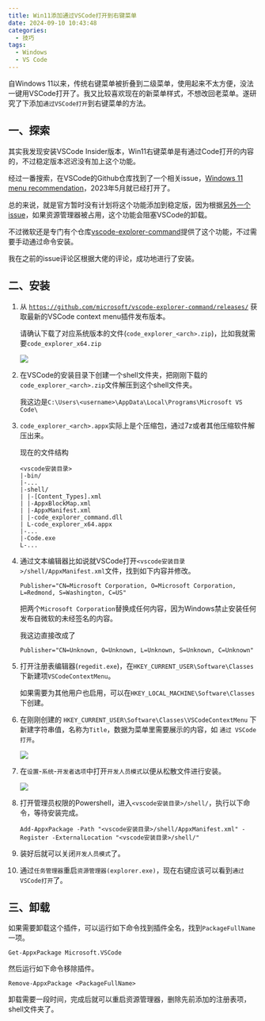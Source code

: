 ```yaml
---
title: Win11添加通过VSCode打开到右键菜单
date: 2024-09-10 10:43:48
categories:
  - 技巧
tags:
  - Windows
  - VS Code
---
```


自Windows 11以来，传统右键菜单被折叠到二级菜单，使用起来不太方便，没法一键用VSCode打开了。我又比较喜欢现在的新菜单样式，不想改回老菜单。遂研究了下添加`通过VSCode打开`到右键菜单的方法。

<!--more-->

## 一、探索

其实我发现安装VSCode Insider版本，Win11右键菜单是有通过Code打开的内容的，不过稳定版本迟迟没有加上这个功能。

经过一番搜索，在VSCode的Github仓库找到了一个相关issue，[Windows 11 menu recommendation](https://github.com/microsoft/vscode/issues/183297)，2023年5月就已经打开了。

总的来说，就是官方暂时没有计划将这个功能添加到稳定版，因为根据[另外一个issue](https://github.com/microsoft/vscode/issues/164689)，如果资源管理器被占用，这个功能会阻塞VSCode的卸载。

不过微软还是专门有个仓库[vscode-explorer-command](https://github.com/microsoft/vscode-explorer-command)提供了这个功能，不过需要手动通过命令安装。

我在之前的issue评论区根据大佬的评论，成功地进行了安装。

## 二、安装

1. 从 [`https://github.com/microsoft/vscode-explorer-command/releases/`](https://github.com/microsoft/vscode-explorer-command/releases/) 获取最新的VSCode context menu插件发布版本。

   请确认下载了对应系统版本的文件(`code_explorer_<arch>.zip`)，比如我就需要`code_explorer_x64.zip`

   ![](https://img.iszy.xyz/1726803912716.png)

2. 在VSCode的安装目录下创建一个shell文件夹，把刚刚下载的`code_explorer_<arch>.zip`文件解压到这个shell文件夹。

   我这边是`C:\Users\<username>\AppData\Local\Programs\Microsoft VS Code\`

3. `code_explorer_<arch>.appx`实际上是个压缩包，通过7z或者其他压缩软件解压出来。

   现在的文件结构

   ```
   <vscode安装目录>
   |-bin/
   |-...
   |-shell/
   | |-[Content_Types].xml
   | |-AppxBlockMap.xml
   | |-AppxManifest.xml
   | |-code_explorer_command.dll
   | L-code_explorer_x64.appx
   |-...
   |-Code.exe
   L-...
   ```

4. 通过文本编辑器比如说就VSCode打开`<vscode安装目录>/shell/AppxManifest.xml`文件，找到如下内容并修改。

   ```
   Publisher="CN=Microsoft Corporation, O=Microsoft Corporation, L=Redmond, S=Washington, C=US"
   ```

   把两个`Microsoft Corporation`替换成任何内容，因为Windows禁止安装任何发布自微软的未经签名的内容。

   我这边直接改成了

   ```
   Publisher="CN=Unknown, O=Unknown, L=Unknown, S=Unknown, C=Unknown"
   ```

5. 打开注册表编辑器(`regedit.exe`)，在`HKEY_CURRENT_USER\Software\Classes`下新建项`VSCodeContextMenu`。

   如果需要为其他用户也启用，可以在`HKEY_LOCAL_MACHINE\Software\Classes`下创建。

6. 在刚刚创建的 `HKEY_CURRENT_USER\Software\Classes\VSCodeContextMenu` 下新建字符串值，名称为`Title`，数据为菜单里需要展示的内容，如 `通过 VSCode 打开`。

   ![](https://img.iszy.xyz/1726806485504.png)

7. 在`设置`-`系统`-`开发者选项`中打开`开发人员模式`以便从松散文件进行安装。

   ![](https://img.iszy.xyz/1726806649124.png)

8. 打开管理员权限的Powershell，进入`<vscode安装目录>/shell/`，执行以下命令，等待安装完成。

   ```pwsh
   Add-AppxPackage -Path "<vscode安装目录>/shell/AppxManifest.xml" -Register -ExternalLocation "<vscode安装目录>/shell/"
   ```

9. 装好后就可以关闭`开发人员模式`了。

10. 通过`任务管理器`重启`资源管理器(explorer.exe)`，现在右键应该可以看到`通过 VSCode打开`了。

## 三、卸载

如果需要卸载这个插件，可以运行如下命令找到插件全名，找到`PackageFullName`一项。

```pwsh
Get-AppxPackage Microsoft.VSCode
```

然后运行如下命令移除插件。

```pwsh
Remove-AppxPackage <PackageFullName>
```

卸载需要一段时间，完成后就可以重启资源管理器，删除先前添加的注册表项，shell文件夹了。
